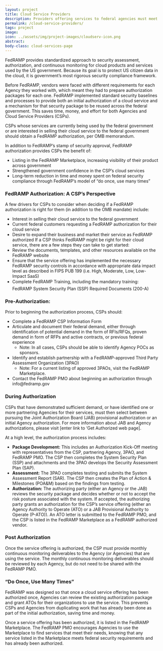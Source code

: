 ```yaml
---
layout: project
title: Cloud Service Providers
description: Providers offering services to federal agencies must meet FedRAMP requirements.
permalink: /cloud-service-providers/
tags: project
image: 
icon: ../assets/img/project-images/cloudserv-icon.png
abstract: 
body-class: cloud-services-page
---
```


FedRAMP provides standardized approach to security assessment, authorization, and continuous monitoring for cloud products and services used by the US government. Because its goal is to protect US citizen data in the cloud, it is government’s most rigorous security compliance framework.

Before FedRAMP, vendors were faced with different requirements for each Agency they worked with, which meant they had to prepare authorization packages for each one. FedRAMP implemented standard security baselines and processes to provide both an initial authorization of a cloud service and a mechanism for that security package to be reused across the federal government. This saves time, money, and effort for both Agencies and Cloud Service Providers (CSPs). 

CSPs whose services are currently being used by the federal government or are interested in selling their cloud service to the federal government should obtain a FedRAMP authorization, per OMB memorandum. 

In addition to FedRAMP’s stamp of security approval, FedRAMP authorization provides CSPs the benefit of: 
* Listing in the FedRAMP Marketplace, increasing visibility of their product across government
* Strengthened government confidence in the CSP’s cloud services
* Long-term reduction in time and money spent on federal security compliance through FedRAMP’s model of “do once, use many times”

### FedRAMP Authorization: A CSP’s Perspective 
A few drivers for CSPs to consider when deciding if a FedRAMP authorization is right for them (in addition to the OMB mandate) include: 

* Interest in selling their cloud service to the federal government
* Current federal customers requesting a FedRAMP authorization for their cloud service
* Desire to expand their business and market their service as FedRAMP authorized
If a CSP thinks FedRAMP might be right for their cloud service, there are a few steps they can take to get started:
* Review the documents, templates, and other resources available on the FedRAMP website
* Ensure that the service offering has implemented the necessary FedRAMP security controls in accordance with appropriate data impact level as described in FIPS PUB 199 (i.e. High, Moderate, Low, Low-Impact SaaS)
* Complete FedRAMP Training, including the mandatory training: FedRAMP System Security Plan (SSP) Required Documents (200-A)

<section id="pre-auth">
<h3>Pre-Authorization: </h3>
<p>Prior to beginning the authorization process, CSPs should:</p>
<ul>
<li>Complete a FedRAMP CSP Information Form </li>
<li>Articulate and document their federal demand, either through identification of potential demand in the form of RFIs/RFQs, proven demand in form of RFPs and active contracts, or previous federal experience
<ul>
   <li>Note: In all cases, CSPs should be able to identify Agency POCs as sponsors.</li></ul></li>
<li>Identify and establish partnership with a FedRAMP-approved Third Party Assessment Organization (3PAO)
   <ul><li>Note: For a current listing of approved 3PAOs, visit the FedRAMP Marketplace.</li></ul></li>
<li>Contact the FedRAMP PMO about beginning an authorization through info@fedramp.gov</li>
</ul>
</section>
<section id="during-auth">

<h3>During Authorization</h3>
<p>CSPs that have demonstrated sufficient demand, or have identified one or more partnering Agencies for their services, must then select between pursuing the Joint Authorization Board (JAB) provisional authorization or an initial Agency authorization. For more information about JAB and Agency authorizations, please visit [enter link to ‘Get Authorized web page].</p>

<p>At a high level, the authorization process includes:</p>
<ul>
<li><strong>Package Development:</strong> This includes an Authorization Kick-Off meeting with representatives from the CSP, partnering Agency, 3PAO, and FedRAMP PMO. The CSP then completes the System Security Plan (SSP) and attachments and the 3PAO develops the Security Assessment Plan (SAP).</li>
<li><strong>Assessment:</strong> The 3PAO completes testing and submits the System Assessment Report (SAR). The CSP then creates the Plan of Action & Milestones (POA&M) based on the findings from testing.</li>
<li><strong>Authorization:</strong> The authorizing party (either an Agency or the JAB) reviews the security package and decides whether or not to accept the risk posture associated with the system. If accepted, the authorizing party grants an authorization for the CSP’s service offering (either an Agency Authority to Operate (ATO) or a JAB Provisional Authority to Operate (P-ATO)). An ATO letter is submitted to the FedRAMP PMO, and the CSP is listed in the FedRAMP Marketplace as a FedRAMP authorized vendor.</li>
</ul>
</section>
<section id="post-auth">

<h3>Post Authorization</h3>
<p>Once the service offering is authorized, the CSP must provide monthly continuous monitoring deliverables to the Agency (or Agencies) that are using the service. The monthly continuous monitoring deliverables should be reviewed by each Agency, but do not need to be shared with the FedRAMP PMO.</p>

<h3>“Do Once, Use Many Times”</h3>
<p>FedRAMP was designed so that once a cloud service offering has been authorized once, Agencies can review the existing authorization package and grant ATOs for their organizations to use the service. This prevents CSPs and Agencies from duplicating work that has already been done as part of the initial authorization, saving time and money.</p>

<p>Once a service offering has been authorized, it is listed in the FedRAMP Marketplace. The FedRAMP PMO encourages Agencies to use the Marketplace to find services that meet their needs, knowing that any service listed in the Marketplace meets federal security requirements and has already been authorized.</p>
</section>
